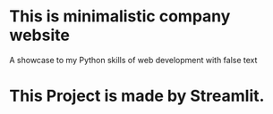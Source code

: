 # This is minimalistic company website

A showcase to my Python skills of web development with false text
# This Project is made by Streamlit.
